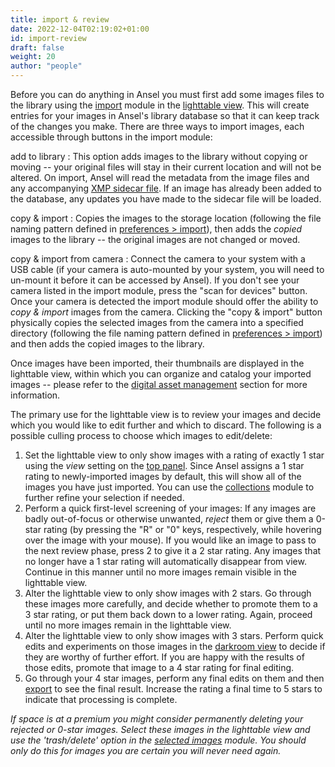 ```yaml
---
title: import & review
date: 2022-12-04T02:19:02+01:00
id: import-review
draft: false
weight: 20
author: "people"
---
```


Before you can do anything in Ansel you must first add some images files to the library using the [import](../../module-reference/utility-modules/lighttable/import.md) module in the [lighttable view](../../lighttable/_index.md). This will create entries for your images in Ansel's library database so that it can keep track of the changes you make. There are three ways to import images, each accessible through buttons in the import module:

add to library
: This option adds images to the library without copying or moving -- your original files will stay in their current location and will not be altered. On import, Ansel will read the metadata from the image files and any accompanying [XMP sidecar file](../../overview/sidecar-files/_index.md). If an image has already been added to the database, any updates you have made to the sidecar file will be loaded.

copy & import
: Copies the images to the storage location (following the file naming pattern defined in [preferences > import](../../preferences-settings/import.md)), then adds the _copied_ images to the library -- the original images are not changed or moved.

copy & import from camera
: Connect the camera to your system with a USB cable (if your camera is auto-mounted by your system, you will need to un-mount it before it can be accessed by Ansel). If you don't see your camera listed in the import module, press the "scan for devices" button. Once your camera is detected the import module should offer the ability to _copy & import_ images from the camera. Clicking the "copy & import" button physically copies the selected images from the camera into a specified directory (following the file naming pattern defined in [preferences > import](../../preferences-settings/import.md)) and then adds the copied images to the library.

Once images have been imported, their thumbnails are displayed in the lighttable view, within which you can organize and catalog your imported images -- please refer to the [digital asset management](../../lighttable/digital-asset-management/_index.md) section for more information.

The primary use for the lighttable view is to review your images and decide which you would like to edit further and which to discard. The following is a possible culling process to choose which images to edit/delete:
1. Set the lighttable view to only show images with a rating of exactly 1 star using the _view_ setting on the [top panel](../user-interface/top-panel.md). Since Ansel assigns a 1 star rating to newly-imported images by default, this will show all of the images you have just imported. You can use the [collections](../../module-reference/utility-modules/shared/collections.md) module to further refine your selection if needed.
2. Perform a quick first-level screening of your images: If any images are badly out-of-focus or otherwise unwanted, _reject_ them or give them a 0-star rating (by pressing the "R" or "0" keys, respectively, while hovering over the image with your mouse). If you would like an image to pass to the next review phase, press 2 to give it a 2 star rating. Any images that no longer have a 1 star rating will automatically disappear from view. Continue in this manner until no more images remain visible in the lighttable view.
3. Alter the lighttable view to only show images with 2 stars. Go through these images more carefully, and decide whether to promote them to a 3 star rating, or put them back down to a lower rating. Again, proceed until no more images remain in the lighttable view.
4. Alter the lighttable view to only show images with 3 stars. Perform quick edits and experiments on those images in the [darkroom view](../../views/darkroom/_index.md) to decide if they are worthy of further effort. If you are happy with the results of those edits, promote that image to a 4 star rating for final editing.
5. Go through your 4 star images, perform any final edits on them and then [export](../../module-reference/utility-modules/shared/export.md) to see the final result. Increase the rating a final time to 5 stars to indicate that processing is complete.

_If space is at a premium you might consider permanently deleting your rejected or 0-star images. Select these images in the lighttable view and use the 'trash/delete' option in the [selected images](../../module-reference/utility-modules/lighttable/selected-image.md) module. You should only do this for images you are certain you will never need again._
